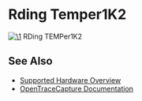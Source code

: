 # Rding Temper1K2

[![\1](../../assets/hardware/general/\2)](./File:Pcsensor_temper1k2.png.html)
[](./File:Pcsensor_temper1k2.png.html "Enlarge")
RDing TEMPer1K2

## See Also
- [Supported Hardware Overview](../supported-hardware.md)
- [OpenTraceCapture Documentation](../../opentracecapture/overview.md)
